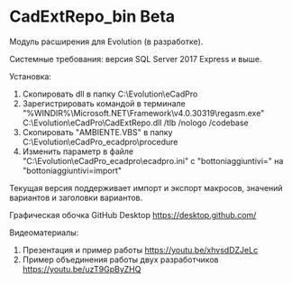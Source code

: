 # CadExtRepo_bin Beta
Модуль расширения для Evolution (в разработке).

Системные требования: версия SQL Server 2017 Express и выше.

Установка: 
  1. Скопировать dll в папку C:\Evolution\eCadPro
  2. Зарегистрировать командой в терминале 
     "%WINDIR%\Microsoft.NET\Framework\v4.0.30319\regasm.exe" С:\Evolution\eCadPro\CadExtRepo.dll /tlb /nologo /codebase
  4. Скопировать "AMBIENTE.VBS" в папку С:\Evolution\eCadPro\_ecadpro\procedure
  5. Изменить параметр в файле "С:\Evolution\eCadPro\_ecadpro\ecadpro.ini" c "bottoniaggiuntivi=" на "bottoniaggiuntivi=import"

Текущая версия поддерживает импорт и экспорт макросов, значений вариантов и заголовки вариантов.

Графическая обочка GitHub Desktop https://desktop.github.com/

Видеоматериалы:
  1. Презентация и пример работы https://youtu.be/xhvsdDZJeLc
  2. Пример объединения работы двух разработчиков https://youtu.be/uzT9GpByZHQ

